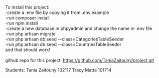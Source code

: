 To install this project:<br>
-create a .env file by copying it from .env.example<br>
-run composer install<br>
-run npm install<br>
-create a new database in phpyadmin and change the name in .env file<br>
-run php artisan migrate<br>
-run php artisan db:seed --class=CategoriesTableSeeder<br>
-run php artisan db:seed --class=CountriesTableSeeder<br>
and that should work!<br>
<br>
github repo for this project: https://github.com/TaniaZaitouny/project.git 

Students:
Tania Zaitouny 102117
Tracy Matta 101714